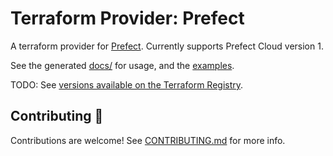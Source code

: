 # Terraform Provider: Prefect

A terraform provider for [Prefect](prefect.io). Currently supports Prefect Cloud version 1.

See the generated [docs/](docs/) for usage, and the [examples](examples/).

TODO: See [versions available on the Terraform Registry](https://registry.terraform.io/providers/PrefectHQ/prefect/latest).

## Contributing 🌳

Contributions are welcome! See [CONTRIBUTING.md](CONTRIBUTING.md) for more info.
